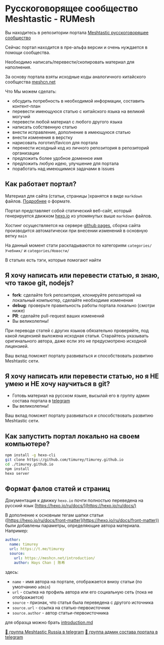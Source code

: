 # Русскоговорящее сообщество Meshtastic - RUMesh

Вы находитесь в репозитории портала [Meshtastic русскоговорящее сообщество](https://rumesh.timurey.ru/)

Сейчас портал находится в пре-альфа версии и очень нуждается в помощи сообщества.

Необходимо написать/перевести/скопировать материал для наполнения.

За основу портала взяты исходные коды аналогичного китайского сообщества [meshcn.net](https://meshcn.net/)

Что Мы можем сделать:

- обсудить потребность в необходимой информации, составить контент-план
- перевести имеющуюся статью с китайского языка на великий могучий
- перевести любой материал с любого другого языка
- написать собственную статью
- внести исправление, дополнение в имеющуюся статью
- внести изменения в верстку
- нарисовать логотип/favicon для портала
- перенести исходный код из личного репозитория в репозиторий организации
- предложить более удобное доменное имя
- предложить любую идею, улучшение для портала
- поработать над имеющимися задачами в issues

## Как работает портал?

Материал для сайта (статьи, страницы )хранятся в виде ```markdown``` файлов. [Подробнее](https://www.markdownguide.org) о формате.

Портал представляет собой статический веб-сайт, который генерируется движком [hexo.io](https://hexo.io/ru/) из упомянутых выше ```markdown``` файлов.

Хостинг осуществляется на сервере [github pages](https://pages.github.com), сборка сайта производится автоматически при внесении изменений в основную ветку ```main```

На данный момент стати раскладываются по категориям ```categories/Учебник/``` и ```categories/Новости/```

В статьях есть тэги, которые помогают найти

## Я хочу написать или перевести статью, я знаю, что такое git, nodejs?

- **fork**: сделайте fork репозитория, клонируйте репозиторий на локальный компьютер, сделайте необходиме изменения
- **debug**: проверьте правильность работы портала локально (смотри ниже)
- **PR**: сделайте pull-request ваших изменений
- Вы великолепны!

При переводе статей с других языков обязательно проверяйте, под какой лицензией выложена исходная статья. Старайтесь указывать оригинального автора, даже если это не предусмотрено исходной лицензией.

Ваш вклад поможет порталу развиваться и способствовать развитию Meshtastic сети.

## Я хочу написать или перевести статью, но я НЕ умею и НЕ хочу научиться в git?

- Готовь материал на русском языке, высылай его в группу админ состава портала в [telegram](https://t.me/+R0bpGAZ-fzZmZmRi)
- Вы великолепны!

Ваш вклад поможет порталу развиваться и способствовать развитию Meshtastic сети.

## Как запустить портал локально на своем компьютере?

```bash
npm install -g hexo-cli
git clone https://github.com/timurey/timurey.github.io
cd ./timurey.github.io
npm install
hexo server
```

## Формат фалов статей и страниц
Документация к движку ```hexo.io``` почти полностью переведена на русский язык [https://hexo.io/ru/docs/](https://hexo.io/ru/docs/)

В дополнение к основным тегам шапки статьи ([https://hexo.io/ru/docs/front-matter](https://hexo.io/ru/docs/front-matter)) были добавлены параметры, определяющие автора материала. Например:

```yaml
author:
  name: timurey
  url: https://t.me/timurey
  source:
    url: https://meshcn.net/introduction/
    author: Hays Chan | 陈希
```

здесь:
- ```name``` - имя автора на портале, отображается внизу статьи (по умолчанию ```admin```)
- ```url``` - ссылка на профиль автора или его социальную сеть (пока не отображается)
- ```source``` - признак, что статья была переведена с другого источника
- ```source.url``` - ссылка на статью-первоисточник
- ```source.author``` - автор статьи-первоисточника

для образца можно брать [introduction.md](source/_posts/introduction.md)

[🔗 группа Meshtastic Russia в telegram](https://t.me/meshtastic_russia)
[🔗 группа админ состава портала в telegram](https://t.me/+R0bpGAZ-fzZmZmRi)
